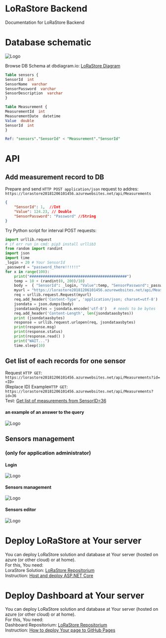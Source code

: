 # LoRaStore Backend <Name>

Documentation for LoRaStore Backend

# Database schematic
![Logo](img/5.png)

Browse DB Schema at dbdiagram.io: [LoRaStore Diagram](https://dbdiagram.io/d/5c3eb118dbc87000142e6d5f)<br>

```sql
Table sensors {
SensorId  int
SensorName  varchar
SensorPassword  varchar
SensorDescription  varchar
}

Table Measurement {
MeasurementId  int
MeasurementDate  datetime
Value  double
SensorId  int
}

Ref: "sensors"."SensorId" < "Measurement"."SensorId"
```

# API

## Add measurement record to DB

Prepare and send `HTTP POST application/json` request to addres: `https://lorastore20181206101456.azurewebsites.net/api/Measurements` <br>

```json
{ 
    "SensorId": 1,  //Int
    "Value": 124.23, // Double
    "SensorPassword": "Password" //String
}
```

Try Python script for interval POST requests:

```python
import urllib.request
# if err run in cmd: pip3 install urllib3
from random import randint
import json    
import time
_login = 20 # Your SensorId
_password = "password_there!!!!!!"
for x in range(100):
    print("############################################")
    temp = 10 + (randint(0, 200)/10)
    body =  { "SensorId": _login, "Value":temp, "SensorPassword":_password}
    myurl = "https://lorastore20181206101456.azurewebsites.net/api/Measurements"
    req = urllib.request.Request(myurl)
    req.add_header('Content-Type', 'application/json; charset=utf-8')
    jsondata = json.dumps(body)
    jsondataasbytes = jsondata.encode('utf-8')   # needs to be bytes
    req.add_header('Content-Length', len(jsondataasbytes))
    print (jsondataasbytes)
    response = urllib.request.urlopen(req, jsondataasbytes)
    print(response.msg)
    print(response.status)
    print(response.read() )
    print("WAIT...")
    time.sleep(10)   
```


## Get list of each records for one sensor
Request `HTTP GET`: `https://lorastore20181206101456.azurewebsites.net/api/Measurements?id=<ID>` <br>
(Replace ID)
Example`HTTP GET`: `https://lorastore20181206101456.azurewebsites.net/api/Measurements?id=36` <br>
Test: [Get list of measurements from SensorID=36](https://lorastore20181206101456.azurewebsites.net/api/Measurements?id=36)<br>

#### an example of an answer to the query
![Logo](img/4.png)


## Sensors management

### (only for application administrator)

#### Login

![Logo](img/1.png)

#### Sensors management

![Logo](img/2.png)


#### Sensors editor

![Logo](img/3.png)

# Deploy LoRaStore at Your server

You can deploy LoRaStore solution and database at Your server (hosted on azure (or other cloud) or at home). <br>
For this, You need: <br>
LoraStore Solution: [LoRaStore Repositorium](https://github.com/sosnus/LoRaStore)  <br>
Instruction: [Host and deploy ASP.NET Core](https://docs.microsoft.com/en-us/aspnet/core/host-and-deploy/?view=aspnetcore-2.2)   <br>


# Deploy Dashboard at Your server

You can deploy LoRaStore solution and database at Your server (hosted on azure (or other cloud) or at home). <br>
For this, You need: <br>
Dashboard Repositorium: [LoRaStore Repositorium](https://github.com/sosnus/iot-tul)  <br>
Instruction: [How to deploy Your page to GitHub Pages](https://pages.github.com/)   <br>